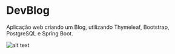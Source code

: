 # DevBlog
Aplicação web criando um Blog, utilizando Thymeleaf, Bootstrap, PostgreSQL e Spring Boot.

![alt text](https://imgur.com/a/0Dzwglp)
